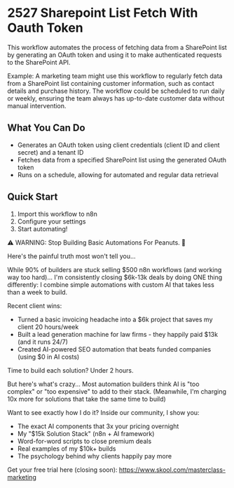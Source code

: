 # 2527 Sharepoint List Fetch With Oauth Token

This workflow automates the process of fetching data from a SharePoint list by generating an OAuth token and using it to make authenticated requests to the SharePoint API.

Example: A marketing team might use this workflow to regularly fetch data from a SharePoint list containing customer information, such as contact details and purchase history. The workflow could be scheduled to run daily or weekly, ensuring the team always has up-to-date customer data without manual intervention.

## What You Can Do
- Generates an OAuth token using client credentials (client ID and client secret) and a tenant ID
- Fetches data from a specified SharePoint list using the generated OAuth token
- Runs on a schedule, allowing for automated and regular data retrieval

## Quick Start
1. Import this workflow to n8n
2. Configure your settings
3. Start automating!

⚠️ WARNING: Stop Building Basic Automations For Peanuts. 🚫

Here's the painful truth most won't tell you...

While 90% of builders are stuck selling $500 n8n workflows (and working way too hard)...
I'm consistently closing $6k-13k deals by doing ONE thing differently:
I combine simple automations with custom AI that takes less than a week to build.

Recent client wins:
* Turned a basic invoicing headache into a $6k project that saves my client 20 hours/week
* Built a lead generation machine for law firms - they happily paid $13k (and it runs 24/7)
* Created AI-powered SEO automation that beats funded companies (using $0 in AI costs)

Time to build each solution? Under 2 hours.

But here's what's crazy...
Most automation builders think AI is "too complex" or "too expensive" to add to their stack.
(Meanwhile, I'm charging 10x more for solutions that take the same time to build)

Want to see exactly how I do it?
Inside our community, I show you:
* The exact AI components that 3x your pricing overnight
* My "$15k Solution Stack" (n8n + AI framework)
* Word-for-word scripts to close premium deals
* Real examples of my $10k+ builds
* The psychology behind why clients happily pay more

Get your free trial here (closing soon): https://www.skool.com/masterclass-marketing
